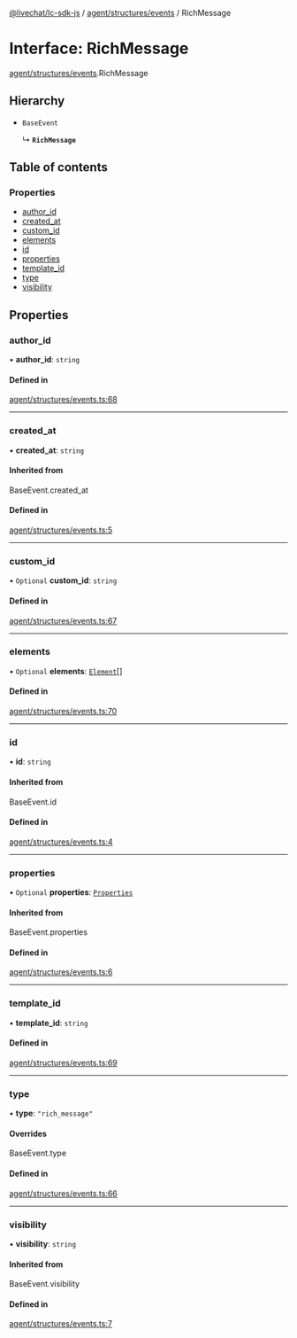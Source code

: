 [@livechat/lc-sdk-js](../README.md) / [agent/structures/events](../modules/agent_structures_events.md) / RichMessage

# Interface: RichMessage

[agent/structures/events](../modules/agent_structures_events.md).RichMessage

## Hierarchy

- `BaseEvent`

  ↳ **`RichMessage`**

## Table of contents

### Properties

- [author\_id](agent_structures_events.RichMessage.md#author_id)
- [created\_at](agent_structures_events.RichMessage.md#created_at)
- [custom\_id](agent_structures_events.RichMessage.md#custom_id)
- [elements](agent_structures_events.RichMessage.md#elements)
- [id](agent_structures_events.RichMessage.md#id)
- [properties](agent_structures_events.RichMessage.md#properties)
- [template\_id](agent_structures_events.RichMessage.md#template_id)
- [type](agent_structures_events.RichMessage.md#type)
- [visibility](agent_structures_events.RichMessage.md#visibility)

## Properties

### author\_id

• **author\_id**: `string`

#### Defined in

[agent/structures/events.ts:68](https://github.com/livechat/lc-sdk-js/blob/8462be9/src/agent/structures/events.ts#L68)

___

### created\_at

• **created\_at**: `string`

#### Inherited from

BaseEvent.created\_at

#### Defined in

[agent/structures/events.ts:5](https://github.com/livechat/lc-sdk-js/blob/8462be9/src/agent/structures/events.ts#L5)

___

### custom\_id

• `Optional` **custom\_id**: `string`

#### Defined in

[agent/structures/events.ts:67](https://github.com/livechat/lc-sdk-js/blob/8462be9/src/agent/structures/events.ts#L67)

___

### elements

• `Optional` **elements**: [`Element`](agent_structures_events.Element.md)[]

#### Defined in

[agent/structures/events.ts:70](https://github.com/livechat/lc-sdk-js/blob/8462be9/src/agent/structures/events.ts#L70)

___

### id

• **id**: `string`

#### Inherited from

BaseEvent.id

#### Defined in

[agent/structures/events.ts:4](https://github.com/livechat/lc-sdk-js/blob/8462be9/src/agent/structures/events.ts#L4)

___

### properties

• `Optional` **properties**: [`Properties`](agent_structures_structures.Properties.md)

#### Inherited from

BaseEvent.properties

#### Defined in

[agent/structures/events.ts:6](https://github.com/livechat/lc-sdk-js/blob/8462be9/src/agent/structures/events.ts#L6)

___

### template\_id

• **template\_id**: `string`

#### Defined in

[agent/structures/events.ts:69](https://github.com/livechat/lc-sdk-js/blob/8462be9/src/agent/structures/events.ts#L69)

___

### type

• **type**: ``"rich_message"``

#### Overrides

BaseEvent.type

#### Defined in

[agent/structures/events.ts:66](https://github.com/livechat/lc-sdk-js/blob/8462be9/src/agent/structures/events.ts#L66)

___

### visibility

• **visibility**: `string`

#### Inherited from

BaseEvent.visibility

#### Defined in

[agent/structures/events.ts:7](https://github.com/livechat/lc-sdk-js/blob/8462be9/src/agent/structures/events.ts#L7)
